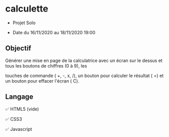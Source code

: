 # calculette

+ Projet Solo

+ Date du 16/11/2020 au 18/11/2020 19:00

## Objectif

Générer une mise en page de la calculatrice avec un écran sur le dessus et tous les boutons de chiffres (0 à 9), les 

touches de commande ( +, -, x, /), un bouton pour calculer le résultat ( =) et un bouton pour effacer l'écran ( C).

## Langage

:white_check_mark: HTML5 (vide)

:white_check_mark: CSS3

:white_check_mark: Javascript



